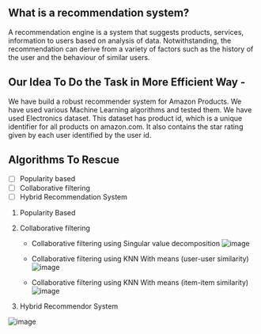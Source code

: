 ## What is a recommendation system?

A recommendation engine is a system that suggests products, services, information to users based on analysis of data. 
Notwithstanding, the recommendation can derive from a variety of factors such as the history of the user and the behaviour of similar users.

## Our Idea To Do the Task in More Efficient Way -

We have build a robust recommender system for Amazon Products. 
We have used various Machine Learning algorithms and tested them. We have used Electronics dataset. 
This dataset has product id, which is a unique identifier for all products on amazon.com. It also contains the star rating given by each user identified by the user id.

## Algorithms To Rescue

- [ ] Popularity based
- [ ] Collaborative filtering 
- [ ] Hybrid Recommendation System

1. Popularity Based



2. Collaborative filtering
   - Collaborative filtering using Singular value decomposition
     ![image](https://user-images.githubusercontent.com/34812655/115673650-b90f1400-a301-11eb-8397-65d1981edaef.png)

    - Collaborative filtering using KNN With means (user-user similarity)
      ![image](https://user-images.githubusercontent.com/34812655/115673343-5fa6e500-a301-11eb-9b29-194419f862c0.png)
      
     - Collaborative filtering using KNN With means (item-item similarity)
       ![image](https://user-images.githubusercontent.com/34812655/115673015-ff17a800-a300-11eb-9145-adfff5ccbb3c.png)
       

3. Hybrid Recommendor System

![image](https://user-images.githubusercontent.com/34812655/115671587-87954900-a2ff-11eb-820d-4fe95a2305a1.png)



